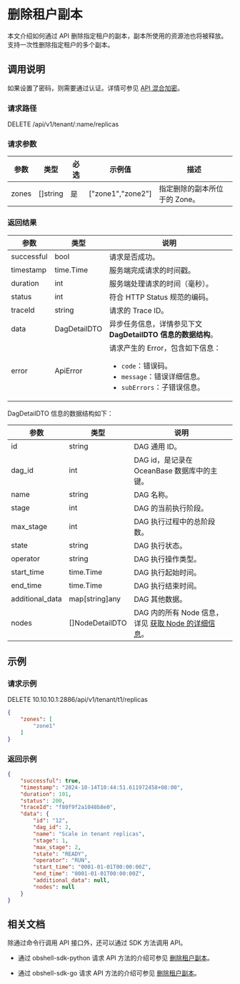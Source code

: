 # 删除租户副本

本文介绍如何通过 API 删除指定租户的副本，副本所使用的资源池也将被释放。支持一次性删除指定租户的多个副本。

## 调用说明

如果设置了密码，则需要通过认证。详情可参见 [API 混合加密](../20.api-hybrid-encryption.md)。

### 请求路径

DELETE /api/v1/tenant/:name/replicas

### 请求参数

| 参数 | 类型 | 必选 | 示例值 | 描述 |
|------|------|------|------|------|
| zones | []string | 是 | ["zone1","zone2"] | 指定删除的副本所位于的 Zone。 |

### 返回结果

| 参数 | 类型 | 说明 |
|------|------|------|
| successful | bool | 请求是否成功。 |
| timestamp | time.Time | 服务端完成请求的时间戳。 |
| duration | int | 服务端处理请求的时间（毫秒）。 |
| status | int | 符合 HTTP Status 规范的编码。 |
| traceId | string | 请求的 Trace ID。 |
| data | DagDetailDTO | 异步任务信息，详情参见下文 **DagDetailDTO 信息的数据结构**。 |
| error | ApiError | 请求产生的 Error，包含如下信息：<ul><li>`code`：错误码。</li><li>`message`：错误详细信息。</li><li>`subErrors`：子错误信息。</li></ul> |

DagDetailDTO 信息的数据结构如下：

| 参数 | 类型 | 说明 |
| --- | --- | --- |
| id | string | DAG 通用 ID。 |
| dag_id | int | DAG id，是记录在 OceanBase 数据库中的主键。 |
| name | string | DAG 名称。 |
| stage | int | DAG 的当前执行阶段。 |
| max_stage | int | DAG 执行过程中的总阶段数。 |
| state | string | DAG 执行状态。 |
| operator | string | DAG 执行操作类型。 |
| start_time | time.Time | DAG 执行起始时间。 |
| end_time | time.Time | DAG 执行结束时间。 |
| additional_data | map[string]any | DAG 其他数据。 |
| nodes | []NodeDetailDTO | DAG 内的所有 Node 信息，详见 [获取 Node 的详细信息](../1000.task-management/2100.get-node-detail.md)。 |

## 示例

### 请求示例

DELETE 10.10.10.1:2886/api/v1/tenant/t1/replicas

```json
{
    "zones": [
        "zone1"
    ]
}
```

### 返回示例

```json
{
    "successful": true,
    "timestamp": "2024-10-14T10:44:51.611972458+08:00",
    "duration": 101,
    "status": 200,
    "traceId": "f80f9f2a1048b8e0",
    "data": {
        "id": "12",
        "dag_id": 2,
        "name": "Scale in tenant replicas",
        "stage": 1,
        "max_stage": 2,
        "state": "READY",
        "operator": "RUN",
        "start_time": "0001-01-01T00:00:00Z",
        "end_time": "0001-01-01T00:00:00Z",
        "additional_data": null,
        "nodes": null
    }
}
```

## 相关文档

除通过命令行调用 API 接口外，还可以通过 SDK 方法调用 API。

* 通过 obshell-sdk-python 请求 API 方法的介绍可参见 [删除租户副本](../../500.obshell-sdk-reference/100.python/500.tenant-management/1200.delete-tenant-replica-of-python.md)。

* 通过 obshell-sdk-go 请求 API 方法的介绍可参见 [删除租户副本](../../500.obshell-sdk-reference/200.go/500.tenant-management/1200.delete-tenant-replica-of-go.md)。
